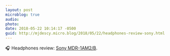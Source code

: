 ```yaml
---
layout: post
microblog: true
audio: 
photo: 
date: 2018-05-22 10:14:17 -0500
guid: http://mjdescy.micro.blog/2018/05/22/headphones-review-sony.html
---
```

🎧 Headphones review: [Sony MDR-1AM2/B](https://www.amazon.com/review/RFS8V3M6O5RUK/).
